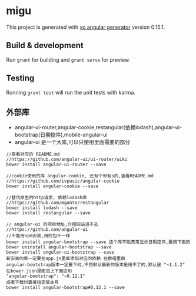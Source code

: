 # migu

This project is generated with [yo angular generator](https://github.com/yeoman/generator-angular)
version 0.15.1.

## Build & development

Run `grunt` for building and `grunt serve` for preview.

## Testing

Running `grunt test` will run the unit tests with karma.

## 外部库

+ angular-ui-router,angular-cookie,restangular(依赖lodash),angular-ui-bootstrap(日期控件),mobile-angular-ui
+ angular-ui 是一个大库,可以只使用里面需要的部分

```
//查看对应的 README.md
//https://github.com/angular-ui/ui-router/wiki
bower install angular-ui-router --save

//cookie使用的库 angular-cookie, 还有个带有s的,查看README.md
//https://github.com/ivpusic/angular-cookie
bower install angular-cookie --save

//替代原生的http请求, 依赖lodash库
//https://github.com/mgonto/restangular
bower install lodash --save
bower install restangular --save

// angular-ui 的项目地址,介绍网站进不去
//https://github.com/angular-ui
//不能用npm安装,用的包不一样
bower install angular-bootstrap --save 这个库不能真常显示日期控件,要用下面的
bower uninstall angular-bootstrap --save
bower install angular-ui-bootstrap --save
新安装的库一定要在app.js里面添加对应的依赖 在数组里面
angular-bootstrap版本一定要下对,不然默认最新的版本是用不了的,默认是 "~1.1.2"
在bower.json里面加上下面这句 
"angular-bootstrap": "~0.12.1"
或者下载时直接指定版本号
bower install angular-bootstrap#0.12.1 --save
```
